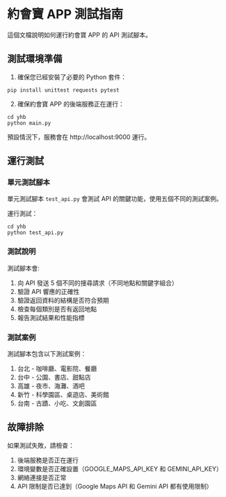 # 約會寶 APP 測試指南

這個文檔說明如何運行約會寶 APP 的 API 測試腳本。

## 測試環境準備

1. 確保您已經安裝了必要的 Python 套件：
```
pip install unittest requests pytest
```

2. 確保約會寶 APP 的後端服務正在運行：
```
cd yhb
python main.py
```
預設情況下，服務會在 http://localhost:9000 運行。

## 運行測試

### 單元測試腳本

單元測試腳本 `test_api.py` 會測試 API 的關鍵功能，使用五個不同的測試案例。

運行測試：
```
cd yhb
python test_api.py
```

### 測試說明

測試腳本會:
1. 向 API 發送 5 個不同的搜尋請求（不同地點和關鍵字組合）
2. 驗證 API 響應的正確性
3. 驗證返回資料的結構是否符合預期
4. 檢查每個類別是否有返回地點
5. 報告測試結果和性能指標

### 測試案例

測試腳本包含以下測試案例：
1. 台北 - 咖啡廳、電影院、餐廳
2. 台中 - 公園、書店、甜點店
3. 高雄 - 夜市、海灘、酒吧
4. 新竹 - 科學園區、桌遊店、美術館
5. 台南 - 古蹟、小吃、文創園區

## 故障排除

如果測試失敗，請檢查：
1. 後端服務是否正在運行
2. 環境變數是否正確設置（GOOGLE_MAPS_API_KEY 和 GEMINI_API_KEY）
3. 網絡連接是否正常
4. API 限制是否已達到（Google Maps API 和 Gemini API 都有使用限制） 